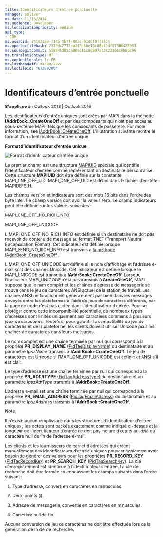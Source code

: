 ```yaml
---
title: Identificateurs d’entrée ponctuelle
manager: soliver
ms.date: 11/16/2014
ms.audience: Developer
ms.localizationpriority: medium
api_type:
- COM
ms.assetid: 741d21ae-f14a-4b7f-80aa-91d0f0ff3f34
ms.openlocfilehash: 2379d47773ea245c8be13c80bf3df57380423953
ms.sourcegitcommit: 518845d053a009b11c8d907a33822161c0b6bc96
ms.translationtype: MT
ms.contentlocale: fr-FR
ms.lasthandoff: 03/08/2022
ms.locfileid: "63369300"
---
```

# <a name="one-off-entry-identifiers"></a>Identificateurs d’entrée ponctuelle
  
**S’applique à** : Outlook 2013 | Outlook 2016 
  
Les identificateurs d’entrée uniques sont créés par MAPI dans la méthode **IAddrBook::CreateOneOff** et par des composants qui n’ont pas accès au sous-système MAPI, tels que les composants de passerelle. For more information, see [IAddrBook::CreateOneOff](iaddrbook-createoneoff.md). L’illustration suivante montre le format d’un identificateur d’entrée unique.
  
**Format d’identificateur d’entrée unique**
  
![Format d’identificateur d’entrée unique](media/amapi_69.gif "Format d’identificateur d’entrée unique")
  
Le premier champ est une structure [MAPIUID](mapiuid.md) spéciale qui identifie l’identificateur d’entrée comme représentant un destinataire personnalisé. Cette structure **MAPIUID** doit être définie sur la constante MAPI_ONE_OFF_UID. MAPI_ONE_OFF_UID est défini dans le fichier d’en-tête MAPIDEFS.H. 
  
Les champs version et indicateurs sont des mots 16 bits dans l’ordre des byte Intel. Le champ version doit avoir la valeur zéro. Le champ indicateurs peut être définie sur les valeurs suivantes :
  
MAPI_ONE_OFF_NO_RICH_INFO
  
MAPI_ONE_OFF_UNICODE
  
L MAPI_ONE_OFF_NO_RICH_INFO est définie si un destinataire ne doit pas recevoir de contenu de message au format TNEF (Transport Neutral Encapsulation Format). Cet indicateur est définie lorsque MAPI_SEND_NO_RICH_INFO est transmis à [la méthode IAddrBook::CreateOneOff](iaddrbook-createoneoff.md) . 
  
L MAPI_ONE_OFF_UNICODE est définie si le nom d’affichage et l’adresse e-mail sont des chaînes Unicode. Cet indicateur est définie lorsque le MAPI_UNICODE est transmis à **IAddrBook::CreateOneOff**. Lorsque l’indicateur MAPI_UNICODE n’est pas transmis à **CreateOneOff**, MAPI suppose que le nom complet et les chaînes d’adresse de messagerie se trouve dans le jeu de caractères ANSI actuel de la station de travail. Les chaînes ANSI ne fonctionnent généralement pas bien dans les messages envoyés entre les plateformes à l’aide de jeux de caractères différents, car la page de code n’est pas codée dans l’identificateur d’entrée. Pour se protéger contre cette incompatibilité potentielle, de nombreux types d’adresses sont limités uniquement aux caractères communs à plusieurs jeux de caractères. Toutefois, pour garantir la compatibilité du jeu de caractères et de la plateforme, les clients doivent utiliser Unicode pour les chaînes de caractères dans leurs messages.
  
Le nom complet est une chaîne terminée par null qui correspond à la propriété **PR_DISPLAY_NAME** ([PidTagDisplayName](pidtagdisplayname-canonical-property.md)) du destinataire et au paramètre  _lpszName_ transmis à **IAddrBook::CreateOneOff**. Le jeu de caractères est Unicode si l’MAPI_ONE_OFF_UNICODE est définie et ANSI s’il est clair. 
  
Le type d’adresse est une chaîne terminée par null qui correspond à la propriété **PR_ADDRTYPE** ([PidTagAddressType](pidtagaddresstype-canonical-property.md)) du destinataire et au paramètre  _lpszAdrType_ transmis à **IAddrBook::CreateOneOff**. 
  
L’adresse e-mail est une chaîne terminée par null qui correspond à la propriété **PR_EMAIL_ADDRESS** ([PidTagEmailAddress](pidtagemailaddress-canonical-property.md)) du destinataire et au paramètre  _lpszAddress_ transmis à **IAddrBook::CreateOneOff**. 
  
> [!NOTE]
> Il n’existe aucun remplissage dans les structures d’identificateur d’entrée uniques ; les octets sont packés exactement comme indiqué ci-dessus et la longueur de l’identificateur d’entrée ne doit pas inclure d’octets au-delà du caractère null de fin de l’adresse e-mail. 
  
Les clients et les fournisseurs de carnet d’adresses qui créent manuellement des identificateurs d’entrée uniques peuvent également avoir besoin de générer des valeurs pour les propriétés **PR_RECORD_KEY** ([PidTagRecordKey](pidtagrecordkey-canonical-property.md)) et **PR_SEARCH_KEY** ([PidTagSearchKey](pidtagsearchkey-canonical-property.md)). La clé d’enregistrement est identique à l’identificateur d’entrée. La clé de recherche doit être formée en concassant les champs suivants dans l’ordre suivant :
  
1. Type d’adresse, converti en caractères en minuscules.
    
2. Deux-points (:).
    
3. Adresse de messagerie, convertie en caractères en minuscules.
    
4. Caractère null de fin.
    
Aucune conversion de jeu de caractères ne doit être effectuée lors de la génération de la clé de recherche.
  

